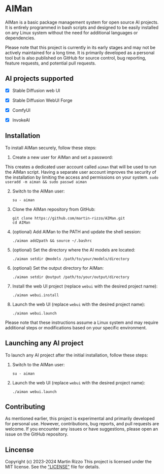 # AIMan

AIMan is a basic package management system for open source AI projects. It is
entirely programmed in bash scripts and designed to be easily installed on any
Linux system without the need for additional languages or dependencies.

Please note that this project is currently in its early stages and may not be
actively maintained for a long time. It is primarily developed as a personal
tool but is also published on GitHub for source control, bug reporting,
feature requests, and potential pull requests.


## AI projects supported

 - [x] Stable Diffusion web UI
 - [x] Stable Diffusion WebUI Forge
 - [x] ComfyUI
 - [x] InvokeAI


## Installation

To install AIMan securely, follow these steps:

1. Create a new user for AIMan and set a password:

This creates a dedicated user account called `aiman` that will be used to run
the AIMan script. Having a separate user account improves the security of the
installation by limiting the access and permissions on your system.
    ```
    sudo useradd -m aiman && sudo passwd aiman
    ```

2. Switch to the AIMan user:
    ```
    su - aiman
    ```

3. Clone the AIMan repository from GitHub:
    ```
    git clone https://github.com/martin-rizzo/AIMan.git
    cd AIMan
    ```

4. (optional) Add AIMan to the PATH and update the shell session:
    ```
    ./aiman add2path && source ~/.bashrc
    ```

5. (optional) Set the directory where the AI models are located:
    ```
    ./aiman setdir @models /path/to/your/models/directory
    ```

6. (optional) Set the output directory for AIMan:
    ```
    ./aiman setdir @output /path/to/your/output/directory
    ```

7. Install the web UI project (replace `webui` with the desired project name):
    ```
    ./aiman webui.install
    ```

8. Launch the web UI (replace `webui` with the desired project name):
    ```
    ./aiman webui.launch
    ```

Please note that these instructions assume a Linux system and may require
additional steps or modifications based on your specific environment.


## Launching any AI project

To launch any AI project after the initial installation, follow these steps:

1. Switch to the AIMan user:
    ```
    su - aiman
    ```

2. Launch the web UI (replace `webui` with the desired project name):
   ```
   ./aiman webui.launch
   ```


## Contributing

As mentioned earlier, this project is experimental and primarily developed
for personal use. However, contributions, bug reports, and pull requests are
welcome. If you encounter any issues or have suggestions, please open an
issue on the GitHub repository.


## Lincense

Copyright (c) 2023-2024 Martin Rizzo
This project is licensed under the MIT license.
See the ["LICENSE"](LICENSE) file for details.
